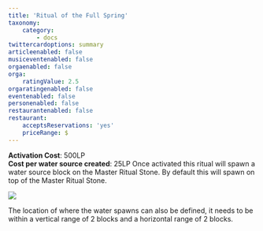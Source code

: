 ```yaml
---
title: 'Ritual of the Full Spring​'
taxonomy:
    category:
        - docs
twittercardoptions: summary
articleenabled: false
musiceventenabled: false
orgaenabled: false
orga:
    ratingValue: 2.5
orgaratingenabled: false
eventenabled: false
personenabled: false
restaurantenabled: false
restaurant:
    acceptsReservations: 'yes'
    priceRange: $
---
```


**Activation Cost**: 500LP  
**Cost per water source created**: 25LP
Once activated this ritual will spawn a water source block on the Master Ritual Stone. By default this will spawn on top of the Master Ritual Stone.

![](Ritual%20of%20the%20Full%20Spring%E2%80%8B.jpg)

The location of where the water spawns can also be defined, it needs to be within a vertical range of 2 blocks and a horizontal range of 2 blocks.